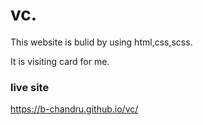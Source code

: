 # vc. 

This website is bulid by using html,css,scss.

It is visiting card for me. 
### live site 

https://b-chandru.github.io/vc/
